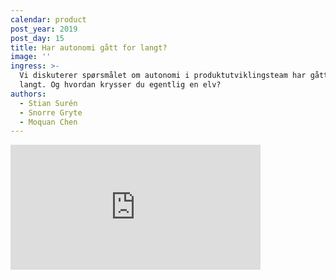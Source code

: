 ```yaml
---
calendar: product
post_year: 2019
post_day: 15
title: Har autonomi gått for langt?
image: ''
ingress: >-
  Vi diskuterer spørsmålet om autonomi i produktutviklingsteam har gått for
  langt. Og hvordan krysser du egentlig en elv?
authors:
  - Stian Surén
  - Snorre Gryte
  - Moquan Chen
---
```



<iframe src="https://anchor.fm/kaffeprathosbekk/embed" height="200px" width="400px" frameborder="0" scrolling="no"></iframe>
